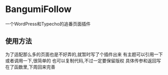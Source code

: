 # BangumiFollow
一个WordPress和Typecho的追番页面插件
## 使用方法
为了适配那么多的页面也是不好弄的,就暂时写了个插件出来
有主题可以引用一下或者调用一下,很简单的
也可以复制代码,不过一定要保留版权
具体传参和返回写在了函数里,下周回来完善